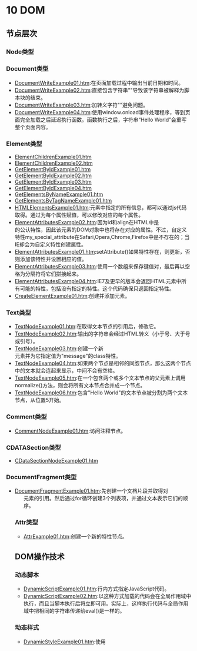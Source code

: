 # 10 DOM
## 节点层次
### Node类型
### Document类型
- [DocumentWriteExample01.htm][1]:在页面加载过程中输出当前日期和时间。
- [DocumentWriteExample02.htm][2]:直接包含字符串"</script>"导致该字符串被解释为脚本块的结束。
- [DocumentWriteExample03.htm][3]:加转义字符"\"避免问题。
- [DocumentWriteExample04.htm][4]:使用window.onload事件处理程序，等到页面完全加载之后延迟执行函数。函数执行之后，字符串“Hello World”会重写整个页面内容。

### Element类型
- [ElementChildrenExample01.htm][25]
- [ElementChildrenExample02.htm][26]
- [GetElementByIdExample01.htm][27]
- [GetElementByIdExample02.htm][28]
- [GetElementByIdExample03.htm][29]
- [GetElementByIdExample04.htm][30]
- [GetElementsByNameExample01.htm][31]
- [GetElementsByTagNameExample01.htm][32]
- [HTMLElementsExample01.htm][5]:元素中指定的所有信息，都可以通过js代码取得。通过为每个属性赋值，可以修改对应的每个属性。
- [ElementAttributesExample02.htm][6]:因为id和align在HTML中是<div>的公认特性，因此该元素的DOM对象中也将存在对应的属性。不过，自定义特性my_special_attribute在Safari,Opera,Chrome,Firefox中是不存在的；当IE却会为自定义特性创建属性。
- [ElementAttributesExample01.htm][7]:setAttribute()如果特性存在，则更新，否则添加该特性并设置相应的值。
- [ElementAttributesExample03.htm][8]:使用一个数组来保存键值对，最后再以空格为分隔符将它们拼接起来。
- [ElementAttributesExample04.htm][9]:IE7及更早的版本会返回HTML元素中所有可能的特性，包括没有指定的特性。这个代码确保只返回指定特性。
- [CreateElementExample01.htm][10]:创建并添加元素。

### Text类型
- [TextNodeExample01.htm][11]:在取得文本节点的引用后，修改它。
- [TextNodeExample02.htm][12]:输出的字符串会经过HTML转义（小于号、大于号或引号）。
- [TextNodeExample03.htm][13]:创建一个新<div>元素并为它指定值为"message"的class特性。
- [TextNodeExample04.htm][14]:如果两个节点是相邻的同胞节点，那么这两个节点中的文本就会连起来显示，中间不会有空格。
- [TextNodeExample05.htm][15]:在一个包含两个或多个文本节点的父元素上调用normalize()方法，则会将所有文本节点合并成一个节点。
- [TextNodeExample06.htm][16]:包含"Hello World"的文本节点被分割为两个文本节点，从位置5开始。

### Comment类型
- [CommentNodeExample01.htm][17]:访问注释节点。

### CDATASection类型
- [CDataSectionNodeExample01.htm][24]

### DocumentFragment类型
- [DocumentFragmentExample01.htm][18]:先创建一个文档片段并取得对<ul>元素的引用。然后通过for循环创建3个列表项，并通过文本表示它们的顺序。

### Attr类型
- [AttrExample01.htm][19]:创建一个新的特性节点。

## DOM操作技术
### 动态脚本
- [DynamicScriptExample01.htm][20]:行内方式指定JavaScript代码。
- [DynamicScriptExample02.htm][21]:以这种方式加载的代码会在全局作用域中执行，而且当脚本执行后将立即可用。实际上，这样执行代码与全局作用域中把相同的字符串传递给eval()是一样的。

### 动态样式
- [DynamicStyleExample01.htm][22]:使用<style>元素包含嵌入式CSS。
- [DynamicStyleExample02.htm][23]:重写后的代码使用try-catch语句来捕获IE抛出的异常，然后再针对IE的特殊方式来设置样式。

### 操作表格
### 使用NodeList

[1]: ch10/DocumentWriteExample01.htm
[2]: ch10/DocumentWriteExample02.htm
[3]: ch10/DocumentWriteExample03.htm
[4]: ch10/HTMLElementsExample01.htm
[5]: ch10/HTMLElementsExample01.htm
[6]: ch10/ElementAttributesExample02.htm
[7]: ch10/ElementAttributesExample01.htm
[8]: ch10/ElementAttributesExample03.htm
[9]: ch10/ElementAttributesExample04.htm
[10]: ch10/CreateElementExample01.htm
[11]: ch10/TextNodeExample01.htm
[12]: ch10/TextNodeExample02.htm
[13]: ch10/TextNodeExample03.htm
[14]: ch10/TextNodeExample04.htm
[15]: ch10/TextNodeExample05.htm
[16]: ch10/TextNodeExample06.htm
[17]: ch10/CommentNodeExample01.htm
[18]: ch10/DocumentFragmentExample01.htm
[19]: ch10/AttrExample01.htm
[20]: ch10/DynamicScriptExample01.htm
[21]: ch10/DynamicScriptExample02.htm
[22]: ch10/DynamicStyleExample01.htm
[23]: ch10/DynamicStyleExample02.htm
[24]: ch10/CDataSectionNodeExample01.htm
[25]: ch10/ElementChildrenExample01.htm
[26]: ch10/ElementChildrenExample02.htm
[27]: ch10/GetElementByIdExample01.htm
[28]: ch10/GetElementByIdExample02.htm
[29]: ch10/GetElementByIdExample03.htm
[30]: ch10/GetElementByIdExample04.htm
[31]: ch10/GetElementsByNameExample01.htm
[32]: ch10/GetElementsByTagNameExample01.htm
